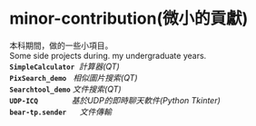 # minor-contribution(微小的貢獻)

本科期間，做的一些小項目。</br>
Some side projects during. my undergraduate years.</br>
 **`SimpleCalculator`**&nbsp; *計算器(QT)*</br>
 **`PixSearch_demo`** &nbsp;   *相似圖片搜索(QT)*</br>
 **`Searchtool_demo`**     *文件搜索(QT)*</br>
 **`UDP-ICQ`**&nbsp; &nbsp; &nbsp;&nbsp;&nbsp;&nbsp; &nbsp;&nbsp;&nbsp; &nbsp;  *基於UDP的即時聊天軟件(Python Tkinter)*</br>
 **`bear-tp.sender`**&nbsp; &nbsp; &nbsp; *文件傳輸*</br>
<br>
<br>
